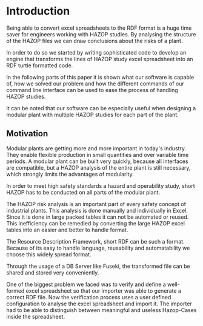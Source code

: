 # Introduction

Being able to convert excel spreadsheets to the RDF format is a huge time saver for engineers working with
HAZOP studies. By analysing the structure of the HAZOP files we can draw conclusions about the risks of a plant.

In order to do so we started by writing sophisticated code to develop an engine that transforms the lines
of HAZOP study excel spreadsheet into an RDF turtle formatted code.

In the following parts of this paper it is shown what our software is capable of, how we solved our problem and
how the different commands of our command line interface can be used to ease the process of handling
HAZOP studies.

It can be noted that our software can be especially useful when designing a modular plant with multiple HAZOP
studies for each part of the plant.

## Motivation

Modular plants are getting more and more important in today's industry. They enable flexible production in 
small quantities and over variable time periods. A modular plant can be built very quickly, because all 
interfaces are compatible, but a HAZOP analysis of the entire plant is still necessary, which strongly 
limits the advantages of modularity. 

In order to meet high safety standards a hazard and operability study, 
short HAZOP has to be conducted on all parts of the modular plant.

The HAZOP risk analysis is an important part of every safety concept of industrial plants.
This analysis is done manually and individually in Excel. Since it is done in large packed tables it can not
be automated or reused. This inefficiency can be remedied by converting the large HAZOP excel tables into an
easier and better to handle format. 

The Resource Description Framework, short RDF can be such a format. Because of its easy to handle language, 
reusability and automatability we choose this widely spread format. 

Through the usage of a DB Server like Fuseki, the transformed file can be shared and stored very conveniently.

One of the biggest problem we faced was to verify and define a well-formed excel spreadsheet so that our importer
was able to generate a correct RDF file. Now the verification process uses a user defined configuration to analyse 
the excel spreadsheet and import it. The importer had to be able to distinguish between meaningful and useless 
Hazop-Cases inside the spreadsheet.